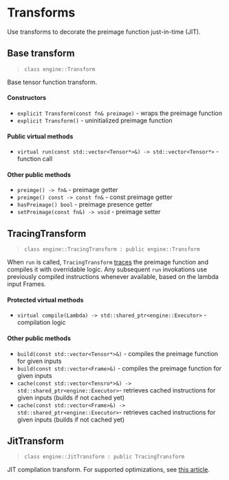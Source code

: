 # Transforms

Use transforms to decorate the preimage function just-in-time (JIT).


## Base transform
> `class engine::Transform`

Base tensor function transform.

#### Constructors

- `explicit Transform(const fn& preimage)` - wraps the preimage function
- `explicit Transform()` - uninitialized preimage function

#### Public virtual methods
- `virtual run(const std::vector<Tensor*>&) -> std::vector<Tensor*>` - function call

#### Other public methods

- `preimge() -> fn&` - preimage getter
- `preimge() const -> const fn&` - const preimage getter
- `hasPreimage() bool` - preimage presence getter
- `setPreimage(const fn&) -> void` - preimage setter

## TracingTransform
> `class engine::TracingTransform : public engine::Transform`

When `run` is called, `TracingTransform` [traces](engine/lambda/tracing)
the preimage function and compiles it with overridable logic.
Any subsequent `run` invokations use previously compiled instructions whenever
available, based on the lambda input Frames.

#### Protected virtual methods

- `virtual compile(Lambda) -> std::shared_ptr<engine::Executor>` -
  compilation logic

#### Other public methods

- `build(const std::vector<Tensor*>&)` - 
  compiles the preimage function for given inputs
- `build(const std::vector<Frame>&)` - 
  compiles the preimage function for given inputs
- `cache(const std::vector<Tensro*>&) -> std::shared_ptr<engine::Executor>`-
  retrieves cached instructions for given inputs (builds if not cached yet)
- `cache(const std::vector<Frame>&) -> std::shared_ptr<engine::Executor>`-
  retrieves cached instructions for given inputs (builds if not cached yet)

## JitTransform
> `class engine::JitTransform : public TracingTransform`

JIT compilation transform. For supported optimizations, see
[this article](tensor/jit#optimizations).


